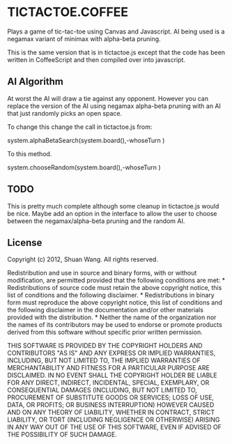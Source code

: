 TICTACTOE.COFFEE
===============

Plays a game of tic-tac-toe using Canvas and Javascript. AI being used is a negamax variant of minimax with alpha-beta pruning.

This is the same version that is in tictactoe.js except that the code has been written in CoffeeScript and then compiled over into javascript.

AI Algorithm
------------
At worst the AI will draw a tie against any opponent. However you can replace the version of the AI using negamax alpha-beta pruning with an AI that just randomly picks an open space.

To change this change the call in tictactoe.js from:

system.alphaBetaSearch(system.board(),-whoseTurn ) 

To this method.

system.chooseRandom(system.board(),-whoseTurn ) 

TODO
------------
This is pretty much complete although some cleanup in tictactoe.js would be nice. Maybe add an option in the interface to allow the user to choose between the negamax/alpha-beta pruning and the random AI.

License
------------
Copyright (c) 2012, Shuan Wang.
All rights reserved.

Redistribution and use in source and binary forms, with or without
modification, are permitted provided that the following conditions are met:
    * Redistributions of source code must retain the above copyright
      notice, this list of conditions and the following disclaimer.
    * Redistributions in binary form must reproduce the above copyright
      notice, this list of conditions and the following disclaimer in the
      documentation and/or other materials provided with the distribution.
    * Neither the name of the organization nor the
      names of its contributors may be used to endorse or promote products
      derived from this software without specific prior written permission.

THIS SOFTWARE IS PROVIDED BY THE COPYRIGHT HOLDERS AND CONTRIBUTORS "AS IS" AND
ANY EXPRESS OR IMPLIED WARRANTIES, INCLUDING, BUT NOT LIMITED TO, THE IMPLIED
WARRANTIES OF MERCHANTABILITY AND FITNESS FOR A PARTICULAR PURPOSE ARE
DISCLAIMED. IN NO EVENT SHALL THE COPYRIGHT HOLDER BE LIABLE FOR ANY
DIRECT, INDIRECT, INCIDENTAL, SPECIAL, EXEMPLARY, OR CONSEQUENTIAL DAMAGES
(INCLUDING, BUT NOT LIMITED TO, PROCUREMENT OF SUBSTITUTE GOODS OR SERVICES;
LOSS OF USE, DATA, OR PROFITS; OR BUSINESS INTERRUPTION) HOWEVER CAUSED AND
ON ANY THEORY OF LIABILITY, WHETHER IN CONTRACT, STRICT LIABILITY, OR TORT
(INCLUDING NEGLIGENCE OR OTHERWISE) ARISING IN ANY WAY OUT OF THE USE OF THIS
SOFTWARE, EVEN IF ADVISED OF THE POSSIBILITY OF SUCH DAMAGE.
